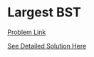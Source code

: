 # Largest BST

[Problem Link](https://www.geeksforgeeks.org/problems/largest-bst/1)

[See Detailed Solution Here](https://github.com/cnu1328/DSA-potd/blob/main/gfg/July/Largest%20BST.md)
